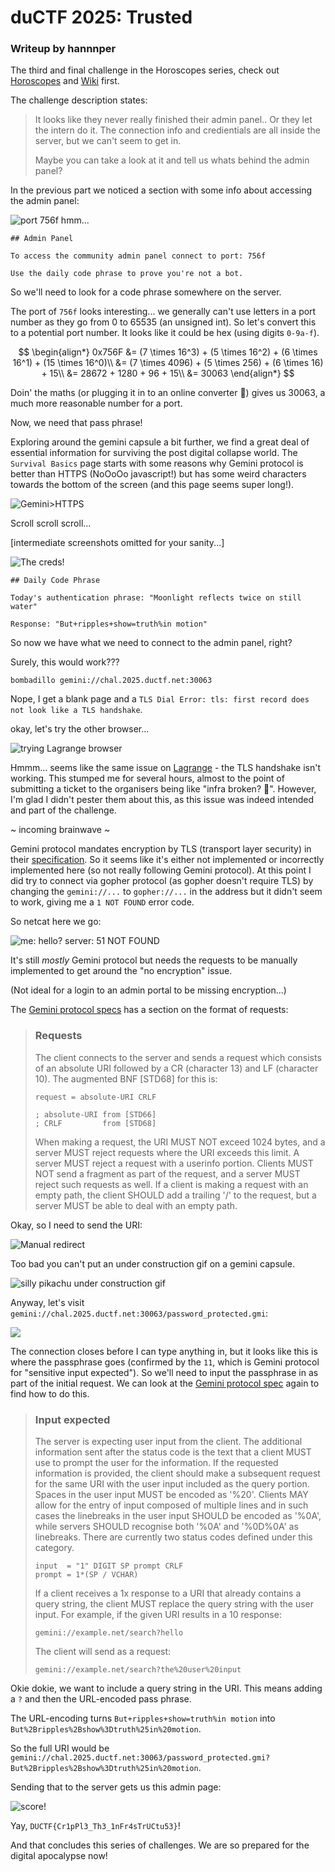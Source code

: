 # duCTF 2025: Trusted
### Writeup by hannnper

The third and final challenge in the Horoscopes series, check out [Horoscopes](../horoscopes/horoscopes.md) and [Wiki](../wiki/wiki.md) first.

The challenge description states:

> It looks like they never really finished their admin panel.. Or they let the intern do it. The connection info and credientials are all inside the server, but we can't seem to get in.
>
> Maybe you can take a look at it and tell us whats behind the admin panel?

In the previous part we noticed a section with some info about accessing the admin panel:

<img src="trusted-admin-panel-info.png" alt="port 756f hmm...">

```
## Admin Panel

To access the community admin panel connect to port: 756f

Use the daily code phrase to prove you're not a bot.
```

So we'll need to look for a code phrase somewhere on the server.

The port of `756f` looks interesting... we generally can't use letters in a port number as they go from 0 to 65535 (an unsigned int). So let's convert this to a potential port number. It looks like it could be hex (using digits `0-9a-f`). 

$$
\begin{align*}
0x756F &= (7 \times 16^3) + (5 \times 16^2) + (6 \times 16^1) + (15 \times 16^0)\\
       &= (7 \times 4096) + (5 \times 256) + (6 \times 16) + 15\\
       &= 28672 + 1280 + 96 + 15\\
       &= 30063
\end{align*}
$$

Doin' the maths (or plugging it in to an online converter 🤫) gives us 30063, a much more reasonable number for a port.

Now, we need that pass phrase!

Exploring around the gemini capsule a bit further, we find a great deal of essential information for surviving the post digital collapse world. The `Survival Basics` page starts with some reasons why Gemini protocol is better than HTTPS (NoOoOo javascript!) but has some weird characters towards the bottom of the screen (and this page seems super long!).

<img src="trusted-survival-basics.png" alt="Gemini>HTTPS">

Scroll scroll scroll...

[intermediate screenshots omitted for your sanity...]

<img src="trusted-admin-creds.png" alt="The creds!">

```
## Daily Code Phrase

Today's authentication phrase: "Moonlight reflects twice on still water"

Response: "But+ripples+show=truth%in motion"
```

So now we have what we need to connect to the admin panel, right?

Surely, this would work???

```shell
bombadillo gemini://chal.2025.ductf.net:30063
```

Nope, I get a blank page and a `TLS Dial Error: tls: first record does not look like a TLS handshake`.

okay, let's try the other browser...

<img src="trusted-lagrange.png" alt="trying Lagrange browser">

Hmmm... seems like the same issue on [Lagrange](https://gmi.skyjake.fi/lagrange/) - the TLS handshake isn't working. This stumped me for several hours, almost to the point of submitting a ticket to the organisers being like "infra broken? 🥺". However, I'm glad I didn't pester them about this, as this issue was indeed intended and part of the challenge.

~ incoming brainwave ~

Gemini protocol mandates encryption by TLS (transport layer security) in their [specification](https://geminiprotocol.net/docs/protocol-specification.gmi). So it seems like it's either not implemented or incorrectly implemented here (so not really following Gemini protocol). At this point I did try to connect via gopher protocol (as gopher doesn't require TLS) by changing the `gemini://...` to `gopher://...` in the address but it didn't seem to work, giving me a `1 NOT FOUND` error code. 

So netcat here we go:

<img src="trusted-nc1.png" alt="me: hello? server: 51 NOT FOUND">

It's still *mostly* Gemini protocol but needs the requests to be manually implemented to get around the "no encryption" issue. 

(Not ideal for a login to an admin portal to be missing encryption...)

The [Gemini protocol specs](https://geminiprotocol.net/docs/protocol-specification.gmi) has a section on the format of requests:

> ### Requests
>
> The client connects to the server and sends a request which consists of an absolute URI followed by a CR (character 13) and LF (character 10). The augmented BNF [STD68] for this is:
>
> ``` 
> request = absolute-URI CRLF
>
> ; absolute-URI from [STD66]
> ; CRLF         from [STD68]
> ```
> When making a request, the URI MUST NOT exceed 1024 bytes, and a server MUST reject requests where the URI exceeds this limit. A server MUST reject a request with a userinfo portion. Clients MUST NOT send a fragment as part of the request, and a server MUST reject such requests as well. If a client is making a request with an empty path, the client SHOULD add a trailing '/' to the request, but a server MUST be able to deal with an empty path.

Okay, so I need to send the URI:

<img src="trusted-underconstruction.png" alt="Manual redirect">

Too bad you can't put an under construction gif on a gemini capsule.

<img src="pikaconstruct.gif" alt="silly pikachu under construction gif">

Anyway, let's visit `gemini://chal.2025.ductf.net:30063/password_protected.gmi`:

<img src="trusted-password-protec.png">

The connection closes before I can type anything in, but it looks like this is where the passphrase goes (confirmed by the `11`, which is Gemini protocol for "sensitive input expected"). So we'll need to input the passphrase in as part of the initial request. We can look at the [Gemini protocol spec](https://geminiprotocol.net/docs/protocol-specification.gmi) again to find how to do this.

> ### Input expected
>
> The server is expecting user input from the client. The additional information sent after the status code is the text that a client MUST use to prompt the user for the information. If the requested information is provided, the client should make a subsequent request for the same URI with the user input included as the query portion. Spaces in the user input MUST be encoded as '%20'. Clients MAY allow for the entry of input composed of multiple lines and in such cases the linebreaks in the user input SHOULD be encoded as '%0A', while servers SHOULD recognise both '%0A' and '%0D%0A' as linebreaks. There are currently two status codes defined under this category.
> ```
> input  = "1" DIGIT SP prompt CRLF
> prompt = 1*(SP / VCHAR)
> ```
> If a client receives a 1x response to a URI that already contains a query string, the client MUST replace the query string with the user input. For example, if the given URI results in a 10 response:
> ```
> gemini://example.net/search?hello
> ```
> The client will send as a request:
> ```
> gemini://example.net/search?the%20user%20input
> ```

Okie dokie, we want to include a query string in the URI. This means adding a `?` and then the URL-encoded pass phrase.

The URL-encoding turns `But+ripples+show=truth%in motion` into `But%2Bripples%2Bshow%3Dtruth%25in%20motion`.

So the full URI would be `gemini://chal.2025.ductf.net:30063/password_protected.gmi?But%2Bripples%2Bshow%3Dtruth%25in%20motion`.

Sending that to the server gets us this admin page:

<img src="trusted-flag.png" alt="score!">

Yay, `DUCTF{Cr1pPl3_Th3_1nFr4sTrUCtu53}`!

And that concludes this series of challenges. We are so prepared for the digital apocalypse now!
